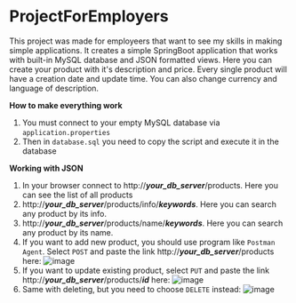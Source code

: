 # ProjectForEmployers
This project was made for employeers that want to see my skills in making simple applications.
It creates a simple SpringBoot application that works with built-in MySQL database and JSON formatted views.
Here you can create your product with it's description and price. Every single product will have a creation date and update time. You can also change currency and language of description. 

**How to make everything work**
1. You must connect to your empty MySQL database via `application.properties`
2. Then in `database.sql` you need to copy the script and execute it in the database 

**Working with JSON**
1. In your browser connect to http://***your_db_server***/products. Here you can see the list of all products
2. http://***your_db_server***/products/info/***keywords***. Here you can search any product by its info.
3. http://***your_db_server***/products/name/***keywords***. Here you can search any product by its name.
4. If you want to add new product, you should use program like `Postman Agent`. Select `POST` and paste the link http://***your_db_server***/products here: ![image](https://user-images.githubusercontent.com/62597006/114078358-a42a8d80-98ca-11eb-9b67-c2026ed64318.png)
5. If you want to update existing product, select `PUT` and paste the link http://***your_db_server***/products/***id*** here: ![image](https://user-images.githubusercontent.com/62597006/114079070-87db2080-98cb-11eb-928e-7ab13e77d009.png)
6. Same with deleting, but you need to choose `DELETE` instead: ![image](https://user-images.githubusercontent.com/62597006/114079218-b822bf00-98cb-11eb-8cba-738aaba1e67c.png) 

